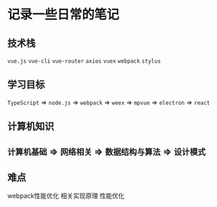 # 记录一些日常的笔记

## 技术栈
`vue.js` `vue-cli` `vue-router` `axios` `vuex` `webpack` `stylus`

## 学习目标
`TypeScript` => `node.js` => `webpack` => `weex` => `mpvue` => `electron` => `react`

## 计算机知识
`计算机基础` => `网络相关` => `数据结构与算法` => `设计模式`
-----


## 难点
  webpack性能优化 相关实现原理 性能优化